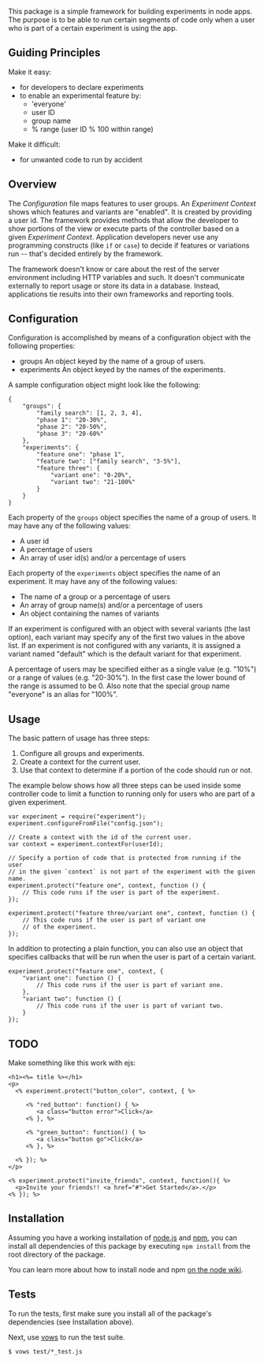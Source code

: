 This package is a simple framework for building experiments in node apps. The
purpose is to be able to run certain segments of code only when a user who is
part of a certain experiment is using the app.

## Guiding Principles

Make it easy:

  * for developers to declare experiments
  * to enable an experimental feature by:
    * 'everyone'
    * user ID
    * group name
    * % range (user ID % 100 within range)

Make it difficult:

  * for unwanted code to run by accident

## Overview

The _Configuration_ file maps features to user groups. An _Experiment Context_
shows which features and variants are "enabled". It is created by providing a
user id. The framework provides methods that allow the developer to show
portions of the view or execute parts of the controller based on a given
_Experiment Context_. Application developers never use any programming
constructs (like `if` or `case`) to decide if features or variations run --
that's decided entirely by the framework.

The framework doesn't know or care about the rest of the server environment
including HTTP variables and such. It doesn't communicate externally to report
usage or store its data in a database. Instead, applications tie results into
their own frameworks and reporting tools.

## Configuration

Configuration is accomplished by means of a configuration object with the
following properties:

  - groups          An object keyed by the name of a group of users.
  - experiments     An object keyed by the names of the experiments.

A sample configuration object might look like the following:

    {
        "groups": {
            "family search": [1, 2, 3, 4],
            "phase 1": "20-30%",
            "phase 2": "20-50%",
            "phase 3": "20-60%"
        },
        "experiments": {
            "feature one": "phase 1",
            "feature two": ["family search", "3-5%"],
            "feature three": {
                "variant one": "0-20%",
                "variant two": "21-100%"
            }
        }
    }

Each property of the `groups` object specifies the name of a group of users. It
may have any of the following values:

  * A user id
  * A percentage of users
  * An array of user id(s) and/or a percentage of users

Each property of the `experiments` object specifies the name of an experiment.
It may have any of the following values:

  * The name of a group or a percentage of users
  * An array of group name(s) and/or a percentage of users
  * An object containing the names of variants

If an experiment is configured with an object with several variants (the last
option), each variant may specify any of the first two values in the above list.
If an experiment is not configured with any variants, it is assigned a variant
named "default" which is the default variant for that experiment.

A percentage of users may be specified either as a single value (e.g. "10%") or
a range of values (e.g. "20-30%"). In the first case the lower bound of the
range is assumed to be 0. Also note that the special group name "everyone" is
an alias for "100%".

## Usage

The basic pattern of usage has three steps:

  1. Configure all groups and experiments.
  2. Create a context for the current user.
  3. Use that context to determine if a portion of the code should run or not.

The example below shows how all three steps can be used inside some controller
code to limit a function to running only for users who are part of a given
experiment.

    var experiment = require("experiment");
    experiment.configureFromFile("config.json");

    // Create a context with the id of the current user.
    var context = experiment.contextFor(userId);

    // Specify a portion of code that is protected from running if the user
    // in the given `context` is not part of the experiment with the given name.
    experiment.protect("feature one", context, function () {
        // This code runs if the user is part of the experiment.
    });

    experiment.protect("feature three/variant one", context, function () {
        // This code runs if the user is part of variant one
        // of the experiment.
    });

In addition to protecting a plain function, you can also use an object that
specifies callbacks that will be run when the user is part of a certain variant.

    experiment.protect("feature one", context, {
        "variant one": function () {
            // This code runs if the user is part of variant one.
        },
        "variant two": function () {
            // This code runs if the user is part of variant two.
        }
    });

## TODO

Make something like this work with ejs:

    <h1><%= title %></h1>
    <p>
      <% experiment.protect("button_color", context, { %>

         <% "red_button": function() { %>
            <a class="button error">Click</a>
         <% }, %>

         <% "green_button": function() { %>
            <a class="button go">Click</a>
         <% }, %>

      <% }); %>
    </p>

    <% experiment.protect("invite_friends", context, function(){ %>
      <p>Invite your friends!! <a href="#">Get Started</a>.</p>
    <% }); %>

## Installation

Assuming you have a working installation of [node.js](http://nodejs.org/) and
[npm](http://npmjs.org/), you can install all dependencies of this package by
executing `npm install` from the root directory of the package.

You can learn more about how to install node and npm [on the node wiki](https://github.com/joyent/node/wiki/Installation).

## Tests

To run the tests, first make sure you install all of the package's dependencies
(see Installation above).

Next, use [vows](http://vowsjs.org/) to run the test suite.

    $ vows test/*_test.js
